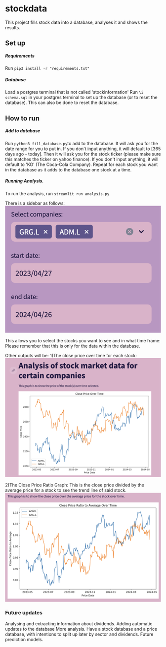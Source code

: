 # stockdata

This project fills stock data into a database, analyses it and shows the results.

## Set up

##### Requirements

Run `pip3 install -r "requirements.txt"`

##### Database

Load a postgres terminal that is not called 'stockinformation'
Run `\i schema.sql` in your postgres terminal to set up the database (or to reset the database).
This can also be done to reset the database.

## How to run

##### Add to database

Run `python3 fill_database.py`to add to the database.
It will ask you for the date range for you to put in. If you don't input anything, it will default to [365 days ago - today].
Then it will ask you for the stock ticker (please make sure this matches the ticker on yahoo finance). If you don't input anything, it will default to 'KO' (The Coca-Cola Company).
Repeat for each stock you want in the database as it adds to the database one stock at a time.

##### Running Analysis.

To run the analysis, run `streamlit run analysis.py`

There is a sidebar as follows:
![Sidebar](https://github.com/HarryEP/stockdata/blob/main/images/sidebar.png)

This allows you to select the stocks you want to see and in what time frame:
Please remember that this is only for the data within the database.

Other outputs will be:
1)The close price over time for each stock:
![Default Price/Time Graph](https://github.com/HarryEP/stockdata/blob/main/images/price_comparison.png)

2)The Close Price Ratio Graph:
This is the close price divided by the average price for a stock to see the trend line of said stock.
![Close Price Ratio Graph](https://github.com/HarryEP/stockdata/blob/main/images/close_price_ratio.png)

### Future updates

Analysing and extracting information about dividends.
Adding automatic updates to the database
More analysis.
Have a stock database and a price database, with intentions to split up later by sector and dividends.
Future prediction models.
